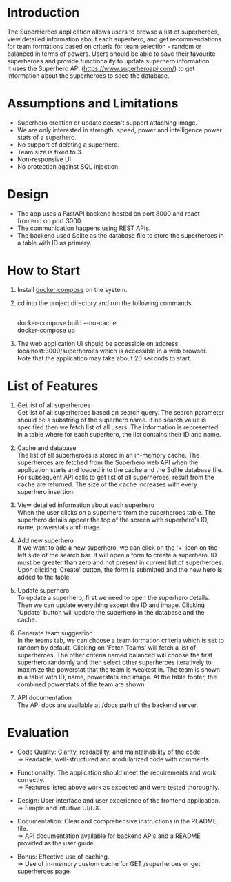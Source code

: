 # Introduction

The SuperHeroes application allows users to browse a list of superheroes,
view detailed information about each superhero, and get recommendations for team formations based on criteria
for team selection - random or balanced in terms of powers.
Users should be able to save their favourite superheroes and provide functionality to update superhero information. \
It uses the Superhero API (https://www.superheroapi.com/) to get information about the superheroes to seed the database.


# Assumptions and Limitations

* Superhero creation or update doesn't support attaching image.
* We are only interested in strength, speed, power and intelligence power stats of a superhero.
* No support of deleting a superhero.
* Team size is fixed to 3.
* Non-responsive UI.
* No protection against SQL injection.


# Design

* The app uses a FastAPI backend hosted on port 8000 and react frontend on port 3000. 
* The communication happens using REST APIs.
* The backend used Sqlite as the database file to store the superheroes in a table with ID as primary.


# How to Start

1. Install [docker compose](https://docs.docker.com/compose/install/standalone/) on the system.
2. cd into the project directory and run the following commands
    ##
   <tab><tab> docker-compose build --no-cache <br/> docker-compose up


3. The web application UI should be accessible on address localhost:3000/superheroes which is accessible in a web browser. \
Note that the application may take about 20 seconds to start.

# List of Features

1. Get list of all superheroes \
Get list of all superheroes based on search query.
The search parameter should be a substring of the superhero name.
If no search value is specified then we fetch list of all users.
The information is represented in a table where for each superhero, the list contains their ID and name.

2. Cache and database \
The list of all superheroes is stored in an in-memory cache.
The superheroes are fetched from the Superhero web API when the application starts and loaded into the cache
and the Sqlite database file.
For subsequent API calls to get list of all superheroes, result from the cache are returned.
The size of the cache increases with every superhero insertion.

3. View detailed information about each superhero \
When the user clicks on a superhero from the superheroes table. 
The superhero details appear the top of the screen with superhero's ID, name, powerstats and image.

4. Add new superhero \
If we want to add a new superhero, we can click on the '+' icon on the left side of the search bar.
It will open a form to create a superhero.
ID must be greater than zero and not present in current list of superheroes.
Upon clicking 'Create' button, the form is submitted and the new hero is added to the table.

5. Update superhero \
To update a superhero, first we need to open the superhero details.
Then we can update everything except the ID and image.
Clicking 'Update' button will update the superhero in the database and the cache.

6. Generate team suggestion \
In the teams tab, we can choose a team formation criteria which is set to random by default.
Clicking on 'Fetch Teams' will fetch a list of superheroes.
The other criteria named balanced will choose the first superhero randomly
and then select other superheroes iteratively to maximize the powerstat that the team is weakest in.
The team is shown in a table with ID, name, powerstats and image.
At the table footer, the combined powerstats of the team are shown.

7. API documentation \
The API docs are available at /docs path of the backend server.

# Evaluation

* Code Quality: Clarity, readability, and maintainability of the code. \
=> Readable, well-structured and modularized code with comments.
 
* Functionality: The application should meet the requirements and work correctly. \
=> Features listed above work as expected and were tested thoroughly.

* Design: User interface and user experience of the frontend application. \
=> Simple and intuitive UI/UX.
 
* Documentation: Clear and comprehensive instructions in the README file. \
=> API documentation available for backend APIs and a README provided as the user guide.

* Bonus: Effective use of caching. \
=> Use of in-memory custom cache for GET /superheroes or get superheroes page.
